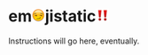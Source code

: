 ---
---

em![o](images/24/1f60f.png)jistatic![!](images/24/203c.png)
============

Instructions will go here, eventually.
